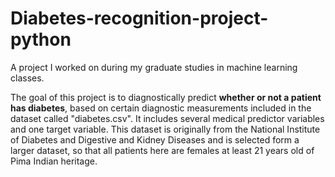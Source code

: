 # Diabetes-recognition-project-python
A project I worked on during my graduate studies in machine learning classes.

The goal of this project is to diagnostically predict **whether or not a patient has diabetes**, based on certain diagnostic measurements included in the dataset called "diabetes.csv". It includes several medical predictor variables and one target variable. This dataset is originally from the National Institute of Diabetes and Digestive and Kidney Diseases and is selected form a larger dataset, so that all patients here are females at least 21 years old of Pima Indian heritage.
